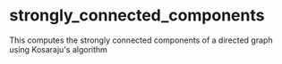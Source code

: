 # strongly_connected_components
This computes the strongly connected components of a directed graph using Kosaraju's algorithm

